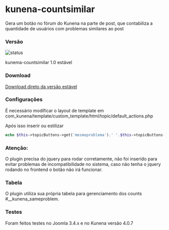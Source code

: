 # kunena-countsimilar
Gera um botão no fórum do Kunena na parte de post, que contabiliza a quantidade de usuários com problemas similares ao post

### Versão 
![status](https://api.travis-ci.org/androidealp/kunena-countsimilar.svg?branch=master)

kunema-countsimilar 1.0 estável 

### Download
[Download direto da versão estável](https://github.com/androidealp/kunema-countsimilar/blob/master/countsimilar.zip?raw=true)

### Configurações

É necessário modificar o layout de template em com_kunena/template/custom_template/html/topic/default_actions.php

Após isso inserir ou estilizar

```php
echo $this->topicButtons->get('mesmoproblema').' '.$this->topicButtons->get('countmesmoproblema');
```

### Atenção:

O plugin precisa do jquery para rodar corretamente, não foi inserido para evitar problemas de incompatibilidade no sistema, caso não tenha o jquery rodando no frontend o botão não irá funcionar.

### Tabela

O plugin utiliza sua própria tabela para gerenciamento dos counts #__kunena_sameproblem.

### Testes

Foram feitos testes no Joomla 3.4.x e no Kunena versão 4.0.7
